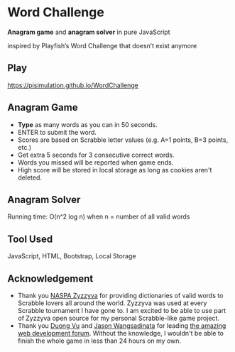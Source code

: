 # Word Challenge

**Anagram game** and **anagram solver** in pure JavaScript 

inspired by Playfish’s Word Challenge that doesn’t exist anymore

## Play

https://pisimulation.github.io/WordChallenge

## Anagram Game

* **Type** as many words as you can in 50 seconds.
* ENTER to submit the word.
* Scores are based on Scrabble letter values (e.g. A=1 points, B=3 points, etc.)
* Get extra 5 seconds for 3 consecutive correct words.
* Words you missed will be reported when game ends.
* High score will be stored in local storage as long as cookies aren't deleted.

## Anagram Solver

Running time: O(n^2 log n) when n = number of all valid words

## Tool Used

JavaScript, HTML, Bootstrap, Local Storage

## Acknowledgement

* Thank you [NASPA Zyzzyva](https://github.com/boshvark/zyzzyva-pc) for providing dictionaries of valid words to Scrabble lovers all around the world. Zyzzyva was used at every Scrabble tournament I have gone to. I am excited to be able to use part of Zyzzyva open source for my personal Scrabble-like game project.
* Thank you [Duong Vu](https://github.com/duongvu96) and [Jason Wangsadinata](https://github.com/jwangsadinata) for leading [the amazing web development forum](https://github.com/Comp420). Without the knowledge, I wouldn't be able to finish the whole game in less than 24 hours on my own.
